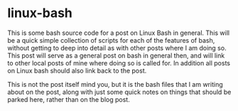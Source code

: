 # linux-bash

This is some bash source code for a post on Linux Bash in general. This will be a quick simple collection of scripts for each of the features of bash, without getting to deep into detail as with other posts where I am doing so. This post will serve as a general post on bash in general then, and will link to other local posts of mine where doing so is called for. In addition all posts on Linux bash should also link back to the post.

This is not the post itself mind you, but it is the bash files that I am writing about on the post, along with just some quick notes on things that should be parked here, rather than on the blog post.